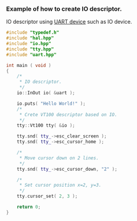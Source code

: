 ### <a name="io_anchor"></a>Example of how to create IO descriptor.
IO descriptor using [UART device](../hal/README.md#hal_uart_anchor) such as IO device.

```cpp
#include "typedef.h"
#include "hal.hpp"
#include "io.hpp"
#include "tty.hpp"
#include "uart.hpp"

int main ( void )
{
	/*
 	 * IO descriptor.
	 */
	io::InOut io( &uart );

	io.puts( "Hello World!" );
	/*
	 * Crete VT100 descriptor based on IO.
	 */
	tty::Vt100 tty( &io );

	tty.snd( tty_->esc_clear_screen );
	tty.snd( tty_->esc_cursor_home );

	/*
	 * Move cursor down on 2 lines.
	 */
	tty.snd( tty_->esc_cursor_down, "2" );

	/*
	 * Set cursor position x=2, y=3.
	 */
	tty.cursor_set( 2, 3 );

	return 0;
}
```
